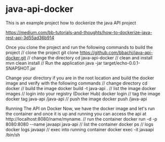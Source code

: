 # java-api-docker
This is an example project how to dockerize the java API project

https://medium.com/bb-tutorials-and-thoughts/how-to-dockerize-java-rest-api-3d55ad36b914

Once you clone the project and run the following commands to build the project
// clone the project
git clone https://github.com/bbachi/java-api-docker.git
// change the directory
cd java-api-docker
// clean and install
mvn clean install
// Run the application
java -jar target/echo-0.0.1-SNAPSHOT.jar


Change your directory if you are in the root location and build the docker image and verify with the following commands
// change directory
cd docker
// build the image
docker build -t java-api .
// list the image
docker images
// login into your registry (Docker Hub)
docker login
// tag the image
docker tag java-api <repository name>/java-api
// push the image
docker push <repository name>/java-api

Running The API on Docker
Now, we have the docker image and let's run the container and once it is up and running you can access the api at http://localhost:8080/name/myname.
// run the container
docker run -d -p 8080:8080 --name javaapi java-api
// list the container
docker ps
// logs
docker logs javaapi
// exec into running container
docker exec -it javaapi /bin/sh
